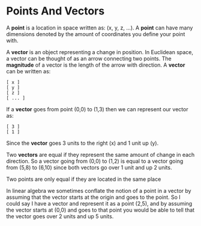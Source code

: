 # Points And Vectors

A **point** is a location in space written as: (x, y, z, ...). A **point** can have many dimensions denoted by the amount of coordinates you define your point with.

A **vector** is an object representing a change in position. In Euclidean space, a vector can be thought of as an arrow connecting two points. The **magnitude** of a vector is the length of the arrow with direction. A **vector** can be written as:

```
[ x ]
[ y ]
[ z ]
[ ... ] 
```

If a **vector** goes from point (0,0) to (1,3) then we can represent our vector as:

```
[ 3 ]
[ 1 ]
```

Since the **vector** goes 3 units to the right (x) and 1 unit up (y).

Two **vectors** are equal if they represent the same amount of change in each direction. So a vector going from (0,0) to (1,2) is equal to a vector going from (5,8) to (6,10) since both vectors go over 1 unit and up 2 units.

Two points are only equal if they are located in the same place

In linear algebra we sometimes conflate the notion of a point in a vector by assuming that the vector starts at the origin and goes to the point. So I could say I have a vector and represent it as a point (2,5), and by assuming the vector starts at (0,0) and goes to that point you would be able to tell that the vector goes over 2 units and up 5 units.
